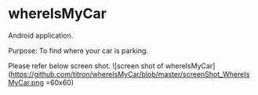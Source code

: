 # whereIsMyCar

Android application.


Purpose:
To find where your car is parking.


Please refer below screen shot.
![screen shot of whereIsMyCar](https://github.com/titron/whereIsMyCar/blob/master/screenShot_WhereIsMyCar.png =60x60)
